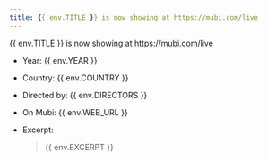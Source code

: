 ```yaml
---
title: {{ env.TITLE }} is now showing at https://mubi.com/live
---
```

{{ env.TITLE }} is now showing at https://mubi.com/live

- Year: {{ env.YEAR }}
- Country: {{ env.COUNTRY }}
- Directed by: {{ env.DIRECTORS }}
- On Mubi: {{ env.WEB_URL }}
- Excerpt:

  > {{ env.EXCERPT }}